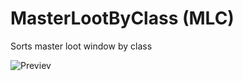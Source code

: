# MasterLootByClass (MLC)
Sorts master loot window by class





![Previev](https://github.com/user-attachments/assets/c98fb786-9f68-40f1-ad11-42b32cbe958b)
